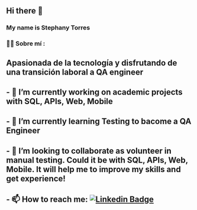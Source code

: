 ## Hi there 👋
### My name is Stephany Torres
### :woman_technologist: Sobre mí : 
## Apasionada de la tecnología y disfrutando de una transición laboral a QA engineer

## - 🔭 I’m currently working on academic projects with SQL, APIs, Web, Mobile
## - 🌱 I’m currently learning Testing to bacome a QA Engineer
## - 👯 I’m looking to collaborate as volunteer in manual testing. Could it be with SQL, APIs, Web, Mobile. It will help me to improve my skills and get experience!
## - 📫 How to reach me: [![Linkedin Badge](https://img.shields.io/badge/-stephany-blue?style=flat&logo=Linkedin&logoColor=white)](https://www.linkedin.com/in/stephany-torres-sa/)
